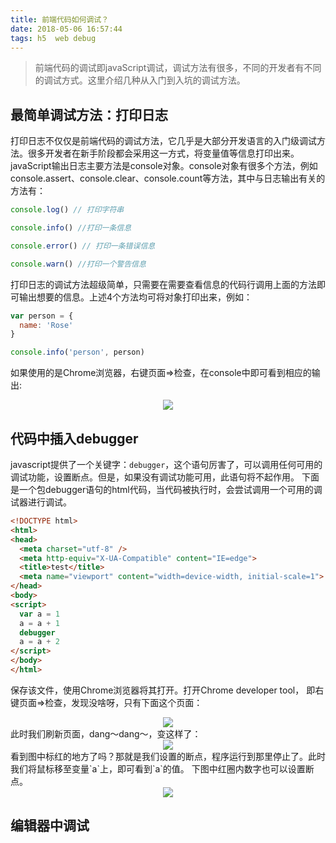 ```yaml
---
title: 前端代码如何调试？
date: 2018-05-06 16:57:44
tags: h5  web debug
---
```

> 前端代码的调试即javaScript调试，调试方法有很多，不同的开发者有不同的调试方式。这里介绍几种从入门到入坑的调试方法。

## 最简单调试方法：打印日志

打印日志不仅仅是前端代码的调试方法，它几乎是大部分开发语言的入门级调试方法。很多开发者在新手阶段都会采用这一方式，将变量值等信息打印出来。
javaScript输出日志主要方法是console对象。console对象有很多个方法，例如console.assert、console.clear、console.count等方法，其中与日志输出有关的方法有：

```js
console.log() // 打印字符串

console.info() //打印一条信息

console.error() // 打印一条错误信息

console.warn() //打印一个警告信息
```
打印日志的调试方法超级简单，只需要在需要查看信息的代码行调用上面的方法即可输出想要的信息。上述4个方法均可将对象打印出来，例如：
```js
var person = {
  name: 'Rose'
}

console.info('person', person)
```
如果使用的是Chrome浏览器，右键页面=>检查，在console中即可看到相应的输出:
<div style="text-align: center;">
  <img src="console.info.png">
</div>

## 代码中插入debugger
javascript提供了一个关键字：`debugger`，这个语句厉害了，可以调用任何可用的调试功能，设置断点。但是，如果没有调试功能可用，此语句将不起作用。
下面是一个包debugger语句的html代码，当代码被执行时，会尝试调用一个可用的调试器进行调试。
```html
<!DOCTYPE html>
<html>
<head>
  <meta charset="utf-8" />
  <meta http-equiv="X-UA-Compatible" content="IE=edge">
  <title>test</title>
  <meta name="viewport" content="width=device-width, initial-scale=1">
</head>
<body>
<script>
  var a = 1
  a = a + 1
  debugger
  a = a + 2
</script>
</body>
</html>
```
保存该文件，使用Chrome浏览器将其打开。打开Chrome developer tool， 即右键页面=>检查，发现没啥呀，只有下面这个页面：
<div style="text-align: center">
  <img src="debugger.png">
</div>
此时我们刷新页面，dang～dang～，变这样了：
<div style="text-align: center">
  <img src="debuggering.png">
</div>
看到图中标红的地方了吗？那就是我们设置的断点，程序运行到那里停止了。此时我们将鼠标移至变量`a`上，即可看到`a`的值。
下图中红圈内数字也可以设置断点。
<div style="text-align: center">
  <img src="debuggering-left.png">
</div>

## 编辑器中调试
